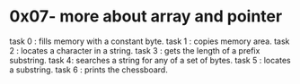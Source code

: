 # 0x07- more about array and pointer

task 0 : fills memory with a constant byte.
task 1 :  copies memory area.
task 2 : locates a character in a string.
task 3 : gets the length of a prefix substring.
task 4: searches a string for any of a set of bytes.
task 5 :  locates a substring.
task 6 : prints the chessboard.
